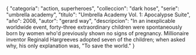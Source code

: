 {
    "categoria": "action, superheroes",
    "colleccion": "dark hose",
    "serie": "umbrella academy",
    "titulo": "Umbrella Academy Vol. 1: Apocalypse Suite",
    "año": 2008,
    "autor": "gerard way",
    "descripcion": "In an inexplicable worldwide event, forty-three extraordinary children were spontaneously born by women who'd previously shown no signs of pregnancy. Millionaire inventor Reginald Hargreeves adopted seven of the children; when asked why, his only explanation was, "To save the world."
}
